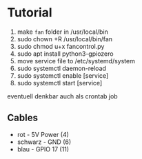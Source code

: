 # Tutorial

1. make `fan` folder in /usr/local/bin
2. sudo chown +R /usr/local/bin/fan
3. sudo chmod u+x fancontrol.py
4. sudo apt install python3-gpiozero
5. move service file to /etc/systemd/system
6. sudo systemctl daemon-reload
7. sudo systemctl enable [service]
8. sudo systemctl start [service]

eventuell denkbar auch als crontab job

## Cables

- rot - 5V Power (4)
- schwarz - GND (6)
- blau - GPIO 17 (11)
